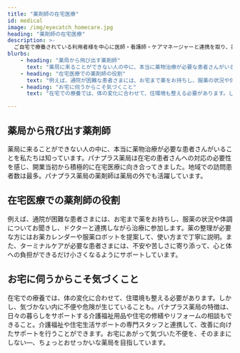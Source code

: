 ```yaml
---
title: "薬剤師の在宅医療"
id: medical
image: /img/eyecatch_homecare.jpg
heading: "薬剤師の在宅医療"
description: >-
  ご自宅で療養されている利用者様を中心に医師・看護師・ケアマネージャーと連携を取り、薬物治療を適正にするお手伝いをします。
blurbs:
    - heading: "薬局から飛び出す薬剤師"
      text: "薬局に来ることができない人の中に、本当に薬物治療が必要な患者さんがいることを私たちは知っています。パナプラス薬局は在宅の患者さんへの対応の必要性を感じ、開業当初から積極的に在宅医療に向き合ってきました。地域での訪問患者数は最多。パナプラス薬局の薬剤師は薬局の外でも活躍しています。"
    - heading: "在宅医療での薬剤師の役割"
      text: "例えば、通院が困難な患者さまには、お宅まで薬をお持ちし、服薬の状況や体調についてお聞きし、ドクターと連携しながら治療に参加します。薬の整理が必要な方にはお薬カレンダーや服薬ロボットを提案して、使い方まで丁寧に説明。また、ターミナルケアが必要な患者さまには、不安や苦しさに寄り添って、心と体への負担ができるだけ小さくなるようにサポートしています。"
    - heading: "お宅に伺うからこそ気づくこと"
      text: "在宅での療養では、体の変化に合わせて、住環境も整える必要があります。しかし、気づかない内に不便や危険が生じていることも。パナプラス薬局の特徴は、日々の暮らしをサポートする介護福祉用品や住宅の修繕やリフォームの相談もできること。介護福祉や住宅生活サポートの専門スタッフと連携して、改善に向けたサポートを行うことができます。お宅にあがって気づいた不便を、そのままにしない―、ちょっとおせっかいな薬局を目指しています。"

---
```


## 薬局から飛び出す薬剤師

薬局に来ることができない人の中に、本当に薬物治療が必要な患者さんがいることを私たちは知っています。パナプラス薬局は在宅の患者さんへの対応の必要性を感じ、開業当初から積極的に在宅医療に向き合ってきました。地域での訪問患者数は最多。パナプラス薬局の薬剤師は薬局の外でも活躍しています。

## 在宅医療での薬剤師の役割

例えば、通院が困難な患者さまには、お宅まで薬をお持ちし、服薬の状況や体調についてお聞きし、ドクターと連携しながら治療に参加します。薬の整理が必要な方にはお薬カレンダーや服薬ロボットを提案して、使い方まで丁寧に説明。また、ターミナルケアが必要な患者さまには、不安や苦しさに寄り添って、心と体への負担ができるだけ小さくなるようにサポートしています。

## お宅に伺うからこそ気づくこと

在宅での療養では、体の変化に合わせて、住環境も整える必要があります。しかし、気づかない内に不便や危険が生じていることも。パナプラス薬局の特徴は、日々の暮らしをサポートする介護福祉用品や住宅の修繕やリフォームの相談もできること。介護福祉や住宅生活サポートの専門スタッフと連携して、改善に向けたサポートを行うことができます。お宅にあがって気づいた不便を、そのままにしない―、ちょっとおせっかいな薬局を目指しています。
